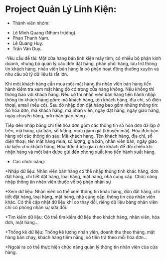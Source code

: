 # Project Quản Lý Linh Kiện:

- Thành viên nhóm:
+ Lê Minh Quang (Nhóm trưởng).
+ Phan Thanh Nam.
+ Lê Quang Huy.
+ Trần Văn Duy.

-Yêu cầu đề tài:
Một cửa hàng bán linh kiện máy tính, có nhiều bộ phận kinh doanh, nhưng bộ quản lý các đơn đặt hàng, phân phối hàng, lưu trữ thông tin khách hàng, nhân viên bán hàng là bộ phận hoạt động thường xuyên và nhu cầu xử lý dữ liệu là rất lớn.

Khi một khách hàng cần mua một mặt hàng thì nhân viên bán hàng tiến hành kiểm tra xem mặt hàng đó có trong cửa hàng không. Nếu không thì thông báo với khách hàng. Nếu có thì nhân viên bán hàng tiến hành nhập thông tin khách hàng gồm: mã khách hàng, tên khách hàng, địa chỉ, số điện thoại, email (nếu có). Sau đó nhập đơn đặt hàng bao gồm những thông tin: Số hóa đơn, mã khách hàng, mã nhân viên, ngày đặt hàng, ngày giao hàng, ngày chuyển hàng, nơi nhận giao hàng. 

Tiếp đến nhập bảng chi tiết hóa đơn gồm các thông tin số hóa đơn đã lập ở trên, mã hàng, giá bán, số lượng, mức giảm giá (khuyến mãi). Hóa đơn bán hàng với các thông tin sau: Mã khách hàng, Tên khách hàng, địa chỉ, số điện thoại, tên mặt hàng mua, số lượng, giá bán, nhân viên bán, ngày giao dự kiến cho khách hàng. Hóa đơn được giao cho khách để đối chiếu khi nhận hàng và một bản được gửi đến phòng xuất kho tiến hành xuất hàng.

- Các chức năng:

+Nhập dữ liệu: Nhân viên bán hàng có thể nhập thông tinh khác hàng, đơn đặt hàng, chi tiết đặt hàng, loại hàng, mặt hàng, nhà cung cấp. Chức năng nhập thông tin nhân viên thuộc về bộ phận nhân sự

+Xem dữ liệu: Nhân viên có thể xem thông tin khác hàng, đơn đặt hàng, chi tiết đặt hàng, loại hàng, mặt hàng, nhà cung cấp, thông tin của nhân viên khác. Có thể cập nhật dữ liệu khi có thay đổi, riêng dữ liệu bảng nhân viên chỉ có phòng nhân sự sửa đổi.

+Tìm kiếm dữ liệu: Có thể tìm kiếm dữ liệu theo khách hàng, nhân viên, hóa đơn, mặt hàng…

+Thống kê dữ liệu: Thống kê lương nhân viên, doanh thu theo tháng, mặt hàng bán chạy, khách hàng tiềm năng, số tiền trả theo mỗi hóa đơn…

+Ngoài ra có thể thực hiện chức năng quản lý thông tin nhân viên của cửa hàng.


